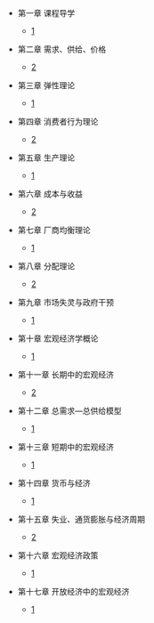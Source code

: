 * 第一章 课程导学
  * [1](pages/Index.md)


* 第二章 需求、供给、价格
  * [2](pages/Index.md)


* 第三章 弹性理论
  * [1](pages/Index.md)


* 第四章 消费者行为理论
  * [2](pages/Index.md)


* 第五章 生产理论
  * [1](pages/Index.md)


* 第六章 成本与收益
  * [2](pages/Index.md)


* 第七章 厂商均衡理论
  * [1](pages/Index.md)


* 第八章 分配理论
  * [2](pages/Index.md)



* 第九章 市场失灵与政府干预
  * [1](pages/Index.md)



* 第十章 宏观经济学概论
  * [1](pages/Index.md)


* 第十一章 长期中的宏观经济
  * [2](pages/Index.md)



* 第十二章 总需求—总供给模型
  * [1](pages/Index.md)


* 第十三章 短期中的宏观经济
  * [1](pages/Index.md)



* 第十四章 货币与经济
  * [1](pages/Index.md)


* 第十五章 失业、通货膨胀与经济周期
  * [2](pages/Index.md)



* 第十六章 宏观经济政策
  * [1](pages/Index.md)


* 第十七章 开放经济中的宏观经济
  * [1](pages/Index.md)